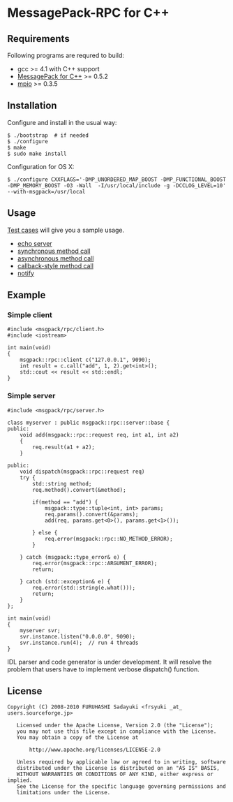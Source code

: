 MessagePack-RPC for C++
=======================


## Requirements

Following programs are requred to build:

  - gcc >= 4.1 with C++ support
  - [MessagePack for C++](http://msgpack.org/) >= 0.5.2
  - [mpio](http://github.com/frsyuki/mpio) >= 0.3.5


## Installation

Configure and install in the usual way:

    $ ./bootstrap  # if needed
    $ ./configure
    $ make
    $ sudo make install

Configuration for OS X:

    $ ./configure CXXFLAGS='-DMP_UNORDERED_MAP_BOOST -DMP_FUNCTIONAL_BOOST -DMP_MEMORY_BOOST -O3 -Wall  -I/usr/local/include -g -DCCLOG_LEVEL=10' --with-msgpack=/usr/local

## Usage

[Test cases](http://github.com/msgpack/msgpack-rpc/tree/master/cpp/test/) will give you a sample usage.

  - [echo server](http://github.com/msgpack/msgpack-rpc/blob/master/cpp/test/echo_server.h)
  - [synchronous method call](http://github.com/msgpack/msgpack-rpc/blob/master/cpp/test/sync_call.cc)
  - [asynchronous method call](http://github.com/msgpack/msgpack-rpc/blob/master/cpp/test/async_call.cc)
  - [callback-style method call](http://github.com/msgpack/msgpack-rpc/blob/master/cpp/test/callback.cc)
  - [notify](http://github.com/msgpack/msgpack-rpc/blob/master/cpp/test/notify.cc)


## Example

### Simple client

    #include <msgpack/rpc/client.h>
    #include <iostream>
    
    int main(void)
    {
    	msgpack::rpc::client c("127.0.0.1", 9090);
    	int result = c.call("add", 1, 2).get<int>();
    	std::cout << result << std::endl;
    }


### Simple server

    #include <msgpack/rpc/server.h>
    
    class myserver : public msgpack::rpc::server::base {
    public:
    	void add(msgpack::rpc::request req, int a1, int a2)
    	{
    		req.result(a1 + a2);
    	}
    
    public:
    	void dispatch(msgpack::rpc::request req)
    	try {
    		std::string method;
    		req.method().convert(&method);
    
    		if(method == "add") {
    			msgpack::type::tuple<int, int> params;
    			req.params().convert(&params);
    			add(req, params.get<0>(), params.get<1>());
    
    		} else {
    			req.error(msgpack::rpc::NO_METHOD_ERROR);
    		}
    
    	} catch (msgpack::type_error& e) {
    		req.error(msgpack::rpc::ARGUMENT_ERROR);
    		return;
    
    	} catch (std::exception& e) {
    		req.error(std::string(e.what()));
    		return;
    	}
    };
    
    int main(void)
    {
    	myserver svr;
    	svr.instance.listen("0.0.0.0", 9090);
    	svr.instance.run(4);  // run 4 threads
    }


IDL parser and code generator is under development. It will resolve the problem that users have to implement verbose dispatch() function.


## License

    Copyright (C) 2008-2010 FURUHASHI Sadayuki <frsyuki _at_ users.sourceforge.jp>
    
       Licensed under the Apache License, Version 2.0 (the "License");
       you may not use this file except in compliance with the License.
       You may obtain a copy of the License at
    
           http://www.apache.org/licenses/LICENSE-2.0
    
       Unless required by applicable law or agreed to in writing, software
       distributed under the License is distributed on an "AS IS" BASIS,
       WITHOUT WARRANTIES OR CONDITIONS OF ANY KIND, either express or implied.
       See the License for the specific language governing permissions and
       limitations under the License.


